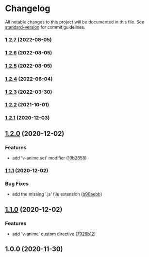 # Changelog

All notable changes to this project will be documented in this file. See [standard-version](https://github.com/conventional-changelog/standard-version) for commit guidelines.

### [1.2.7](https://github.com/ivodolenc/nuxt-animejs/compare/v1.2.6...v1.2.7) (2022-08-05)

### [1.2.6](https://github.com/ivodolenc/nuxt-animejs/compare/v1.2.4...v1.2.6) (2022-08-05)

### [1.2.5](https://github.com/ivodolenc/nuxt-animejs/compare/v1.2.4...v1.2.5) (2022-08-05)

### [1.2.4](https://github.com/ivodolenc/nuxt-animejs/compare/v1.2.3...v1.2.4) (2022-06-04)

### [1.2.3](https://github.com/ivodolenc/nuxt-animejs/compare/v1.2.2...v1.2.3) (2022-03-30)

### [1.2.2](https://github.com/ivodolenc/nuxt-animejs/compare/v1.2.1...v1.2.2) (2021-10-01)

### [1.2.1](https://github.com/ivodolenc/nuxt-animejs/compare/v1.2.0...v1.2.1) (2020-12-03)

## [1.2.0](https://github.com/ivodolenc/nuxt-animejs/compare/v1.1.1...v1.2.0) (2020-12-02)


### Features

* add 'v-anime.set' modifier ([19b2658](https://github.com/ivodolenc/nuxt-animejs/commit/19b26587753132b3103b189cd38b3bdba2343942))

### [1.1.1](https://github.com/ivodolenc/nuxt-animejs/compare/v1.1.0...v1.1.1) (2020-12-02)


### Bug Fixes

* add the missing '.js' file extension ([b96aebb](https://github.com/ivodolenc/nuxt-animejs/commit/b96aebb8148446ae2aaaec8fef1664091806963c))

## [1.1.0](https://github.com/ivodolenc/nuxt-animejs/compare/v1.0.0...v1.1.0) (2020-12-02)


### Features

* add 'v-anime' custom directive ([7926b12](https://github.com/ivodolenc/nuxt-animejs/commit/7926b129031695762ab18e571091cff0a13df1a0))

## 1.0.0 (2020-11-30)
